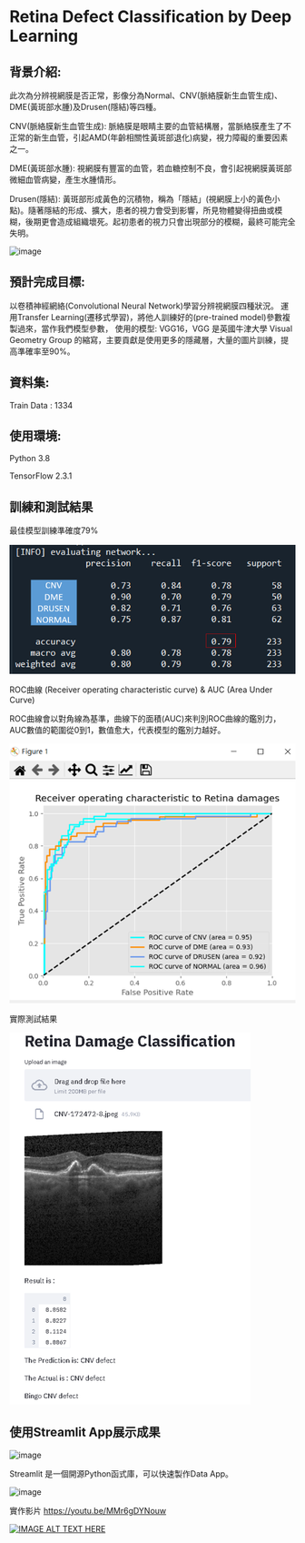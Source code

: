 # Retina Defect Classification by Deep Learning
## 背景介紹:
此次為分辨視網膜是否正常，影像分為Normal、CNV(脈絡膜新生血管生成)、DME(黃斑部水腫)及Drusen(隱結)等四種。

CNV(脈絡膜新生血管生成): 脈絡膜是眼睛主要的血管結構層，當脈絡膜產生了不正常的新生血管，引起AMD(年齡相關性黃斑部退化)病變，視力障礙的重要因素之一。

DME(黃斑部水腫): 視網膜有豐富的血管，若血糖控制不良，會引起視網膜黃斑部微細血管病變，產生水腫情形。

Drusen(隱結): 黃斑部形成黃色的沉積物，稱為「隱結」(視網膜上小的黃色小點)。隨著隱結的形成、擴大，患者的視力會受到影響，所見物體變得扭曲或模糊，後期更會造成組織壞死。起初患者的視力只會出現部分的模糊，最終可能完全失明。


![image](https://github.com/tddwso/Retina-Defect-Classification-by-Deep-Learning/blob/main/%E5%88%86%E9%A1%9E%E7%85%A7.PNG)

## 預計完成目標:
以卷積神經網絡(Convolutional Neural Network)學習分辨視網膜四種狀況。
運用Transfer Learning(遷移式學習)，將他人訓練好的(pre-trained model)參數複製過來，當作我們模型參數，
使用的模型: VGG16，VGG 是英國牛津大學 Visual Geometry Group 的縮寫，主要貢獻是使用更多的隱藏層，大量的圖片訓練，提高準確率至90%。
## 資料集:
Train Data : 1334
## 使用環境:
Python 3.8

TensorFlow 2.3.1 
## 訓練和測試結果
最佳模型訓練準確度79% 

![image](https://github.com/tddwso/Retina/blob/main/ACC.PNG)

ROC曲線 (Receiver operating characteristic curve) & AUC (Area Under Curve)

ROC曲線會以對角線為基準，曲線下的面積(AUC)來判別ROC曲線的鑑別力，AUC數值的範圍從0到1，數值愈大，代表模型的鑑別力越好。

![image](https://github.com/tddwso/Retina/blob/main/ROC.PNG)

實際測試結果

![image](https://github.com/tddwso/Retina/blob/main/test1.PNG)

## 使用Streamlit App展示成果

![image](https://github.com/tddwso/Retina-Defect-Classification-by-Deep-Learning/blob/main/Stream%20Logo.png)

Streamlit 是一個開源Python函式庫，可以快速製作Data App。

![image](https://github.com/tddwso/Retina-Defect-Classification-by-Deep-Learning/blob/main/streamlit.png)

實作影片
https://youtu.be/MMr6gDYNouw

[![IMAGE ALT TEXT HERE](https://github.com/tddwso/Retina-Defect-Classification-by-Deep-Learning/blob/main/streamlit.png)](https://youtu.be/MMr6gDYNouw)

